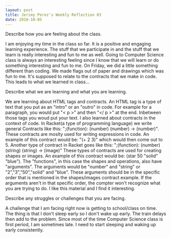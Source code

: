 ```yaml
---
layout: post
title: Jerimy Perez's Weekly Reflection 03
date: 2018-10-05
---
```


 Describe how you are feeling about the class.
 
 I am enjoying my time in the class so far. It is a positive and engaging learning experience. The stuff that we participate in and the stuff that we learn is really interesting and fun to me as well. Going to Computer Science class is always an interesting feeling since I know that we will learn or do something interesting and fun to me. On Friday, we did a little something different than coding. We made flags out of paper and drawings which was fun to me. It's supposed to relate to the contracts that we make in code. This leads to what we learned in class...
 
 Describe what we are learning and what you are learning.

 We are learning about HTML tags and contracts. An HTML tag is a type of text that you put as an "intro" or an "outro" in code. For example for a paragraph, you would put "< p >" and then "</ p >" at the end. Inbetween those tags you woud put your text. I also learned about contracts in the context of code. In Racket(a type of programming language) we write general Contracts like this: ";(function): (number) (number) -> (number)". These contracts are moslty used for writing expressions in code. An example of this contract would be: "(+ 2 3)" which would then come out to 5. Another type of contract in Racket goes like this: ";(function): (number) (string) (string) -> (image)" These types of contracts are used for creating shapes or images. An example of this contract would be: (star 50 "solid" "blue"). The "functions", in this case the shapes and operations, also have "arguments". The arguments would be "number" and "string" or "2","3","50","solid" and "blue". These arguments should be in the specific order that is mentioned in the shapes/images contract example. If the arguments aren't in that specific order, the compter won't recognize what you are trying to do. I like this material and I find it interesting.
 
 Describe any struggles or challenges that you are facing.
 
  A challenge that I am facing right now is getting to school/class on time. The thing is that I don't sleep early so I don't wake up early. The train delays then add to the problem. Since most of the time Computer Science class is first period, I am sometimes late. I need to start sleeping and waking up early consistently.
